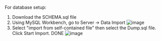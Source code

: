 For database setup:

1. Download the SCHEMA.sql file
2. Using MySQL Workbench, go to Server -> Data Import
   ![image](https://github.com/user-attachments/assets/1bb6c04f-7dd9-4775-b68c-4b51e2a4b4d1)
3. Select "import from self-contained file" then select the Dump.sql file. Click Start Import. DONE
   ![image](https://github.com/user-attachments/assets/e345b13b-d710-479b-863a-8b52c509e714)
